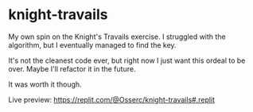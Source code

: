 # knight-travails

My own spin on the Knight's Travails exercise. I struggled with the algorithm, but I eventually managed to find the key.

It's not the cleanest code ever, but right now I just want this ordeal to be over. Maybe I'll refactor it in the future.

It was worth it though.

Live preview: https://replit.com/@Osserc/knight-travails#.replit